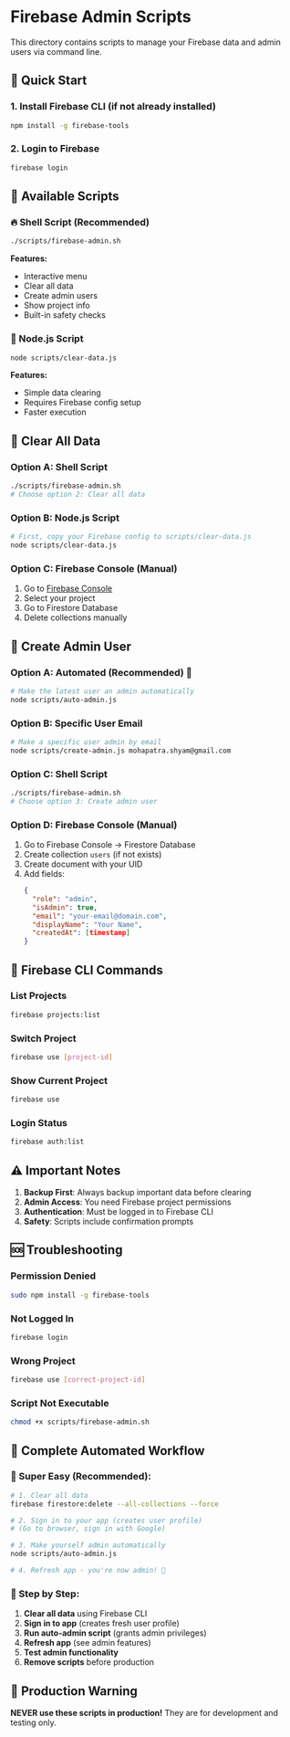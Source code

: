 # Firebase Admin Scripts

This directory contains scripts to manage your Firebase data and admin users via command line.

## 🚀 Quick Start

### 1. Install Firebase CLI (if not already installed)
```bash
npm install -g firebase-tools
```

### 2. Login to Firebase
```bash
firebase login
```

## 📁 Available Scripts

### 🔥 Shell Script (Recommended)
```bash
./scripts/firebase-admin.sh
```

**Features:**
- Interactive menu
- Clear all data
- Create admin users
- Show project info
- Built-in safety checks

### 📜 Node.js Script
```bash
node scripts/clear-data.js
```

**Features:**
- Simple data clearing
- Requires Firebase config setup
- Faster execution

## 🧹 Clear All Data

### Option A: Shell Script
```bash
./scripts/firebase-admin.sh
# Choose option 2: Clear all data
```

### Option B: Node.js Script
```bash
# First, copy your Firebase config to scripts/clear-data.js
node scripts/clear-data.js
```

### Option C: Firebase Console (Manual)
1. Go to [Firebase Console](https://console.firebase.google.com)
2. Select your project
3. Go to Firestore Database
4. Delete collections manually

## 👑 Create Admin User

### Option A: Automated (Recommended) 🤖
```bash
# Make the latest user an admin automatically
node scripts/auto-admin.js
```

### Option B: Specific User Email
```bash
# Make a specific user admin by email
node scripts/create-admin.js mohapatra.shyam@gmail.com
```

### Option C: Shell Script
```bash
./scripts/firebase-admin.sh
# Choose option 3: Create admin user
```

### Option D: Firebase Console (Manual)
1. Go to Firebase Console → Firestore Database
2. Create collection `users` (if not exists)
3. Create document with your UID
4. Add fields:
   ```json
   {
     "role": "admin",
     "isAdmin": true,
     "email": "your-email@domain.com",
     "displayName": "Your Name",
     "createdAt": [timestamp]
   }
   ```

## 🔧 Firebase CLI Commands

### List Projects
```bash
firebase projects:list
```

### Switch Project
```bash
firebase use [project-id]
```

### Show Current Project
```bash
firebase use
```

### Login Status
```bash
firebase auth:list
```

## ⚠️ Important Notes

1. **Backup First**: Always backup important data before clearing
2. **Admin Access**: You need Firebase project permissions
3. **Authentication**: Must be logged in to Firebase CLI
4. **Safety**: Scripts include confirmation prompts

## 🆘 Troubleshooting

### Permission Denied
```bash
sudo npm install -g firebase-tools
```

### Not Logged In
```bash
firebase login
```

### Wrong Project
```bash
firebase use [correct-project-id]
```

### Script Not Executable
```bash
chmod +x scripts/firebase-admin.sh
```

## 🎯 Complete Automated Workflow

### 🚀 Super Easy (Recommended):
```bash
# 1. Clear all data
firebase firestore:delete --all-collections --force

# 2. Sign in to your app (creates user profile)
# (Go to browser, sign in with Google)

# 3. Make yourself admin automatically
node scripts/auto-admin.js

# 4. Refresh app - you're now admin! 🎉
```

### 📝 Step by Step:
1. **Clear all data** using Firebase CLI
2. **Sign in to app** (creates fresh user profile)
3. **Run auto-admin script** (grants admin privileges)
4. **Refresh app** (see admin features)
5. **Test admin functionality** 
6. **Remove scripts** before production

## 🚨 Production Warning

**NEVER use these scripts in production!** They are for development and testing only.
